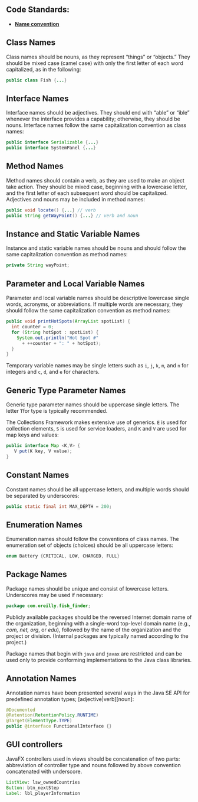## Code Standards:



+ **[Name convention](#anchor1)**

  

## Class Names

Class names should be nouns, as they represent “things” or “objects.” They should be mixed case (camel case) with only the first letter of each word capitalized, as in the following:

```java
public class Fish {...}
```

## Interface Names

Interface names should be adjectives. They should end with “able” or “ible” whenever the interface provides a capability; otherwise, they should be nouns. Interface names follow the same capitalization convention as class names:

```java
public interface Serializable {...}
public interface SystemPanel {...}
```

## Method Names

Method names should contain a verb, as they are used to make an object take action. They should be mixed case, beginning with a lowercase letter, and the first letter of each subsequent word should be capitalized. Adjectives and nouns may be included in method names:

```java
public void locate() {...} // verb
public String getWayPoint() {...} // verb and noun
```

## Instance and Static Variable Names

Instance and static variable names should be nouns and should follow the same capitalization convention as method names:

```java
private String wayPoint;
```

## Parameter and Local Variable Names

Parameter and local variable names should be descriptive lowercase single words, acronyms, or abbreviations. If multiple words are necessary, they should follow the same capitalization convention as method names:

```java
public void printHotSpots(ArrayList spotList) {
  int counter = 0;
  for (String hotSpot : spotList) {
    System.out.println("Hot Spot #"
      + ++counter + ": " + hotSpot);
  }
}
```

Temporary variable names may be single letters such as `i`, `j`, `k`, `m`, and `n` for integers and `c`, `d`, and `e` for characters.

## Generic Type Parameter Names

Generic type parameter names should be uppercase single letters. The letter `T`for type is typically recommended.

The Collections Framework makes extensive use of generics. `E` is used for collection elements, `S` is used for service loaders, and `K` and `V` are used for map keys and values:

```java
public interface Map <K,V> {
   V put(K key, V value);
}
```

## <span id="anchor1">Constant Names</span>

Constant names should be all uppercase letters, and multiple words should be separated by underscores:

```java
public static final int MAX_DEPTH = 200;
```

## Enumeration Names

Enumeration names should follow the conventions of class names. The enumeration set of objects (choices) should be all uppercase letters:

```java
enum Battery {CRITICAL, LOW, CHARGED, FULL}
```

## Package Names

Package names should be unique and consist of lowercase letters. Underscores may be used if necessary:

```java
package com.oreilly.fish_finder;
```

Publicly available packages should be the reversed Internet domain name of the organization, beginning with a single-word top-level domain name (e.g., *com, net, org*, or *edu*), followed by the name of the organization and the project or division. (Internal packages are typically named according to the project.)

Package names that begin with `java` and `javax` are restricted and can be used only to provide conforming implementations to the Java class libraries.

## Annotation Names

Annotation names have been presented several ways in the Java SE API for predefined annotation types; [adjective|verb][noun]:

```java
@Documented
@Retention(RetentionPolicy.RUNTIME)
@Target(ElementType.TYPE)
public @interface FunctionalInterface {}
```

## GUI controllers

JavaFX controllers used in views should be concatenation of two parts: abbreviation of controller type and nouns followed by above convention concatenated with underscore.

```java
ListView: lsw_ownedCountries
Button: btn_nextStep
Label: lbl_playerInformation
```

## 